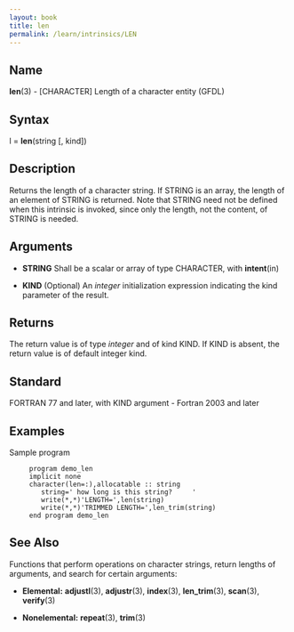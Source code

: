```yaml
---
layout: book
title: len
permalink: /learn/intrinsics/LEN
---
```

## __Name__

__len__(3) - \[CHARACTER\] Length of a character entity
(GFDL)

## __Syntax__

l = __len__(string \[, kind\])

## __Description__

Returns the length of a character string. If STRING is an array, the
length of an element of STRING is returned. Note that STRING need not be
defined when this intrinsic is invoked, since only the length, not the
content, of STRING is needed.

## __Arguments__

  - __STRING__
    Shall be a scalar or array of type CHARACTER, with __intent__(in)

  - __KIND__
    (Optional) An _integer_ initialization expression indicating the kind
    parameter of the result.

## __Returns__

The return value is of type _integer_ and of kind KIND. If KIND is absent,
the return value is of default integer kind.

## __Standard__

FORTRAN 77 and later, with KIND argument - Fortran 2003 and later

## __Examples__

Sample program

```
     program demo_len
     implicit none
     character(len=:),allocatable :: string
        string=' how long is this string?     '
        write(*,*)'LENGTH=',len(string)
        write(*,*)'TRIMMED LENGTH=',len_trim(string)
     end program demo_len
```

## __See Also__

Functions that perform operations on character strings, return lengths
of arguments, and search for certain arguments:

  - __Elemental:__
    __adjustl__(3), __adjustr__(3), __index__(3), __len\_trim__(3),
    __scan__(3), __verify__(3)

  - __Nonelemental:__
    __repeat__(3), __trim__(3)
